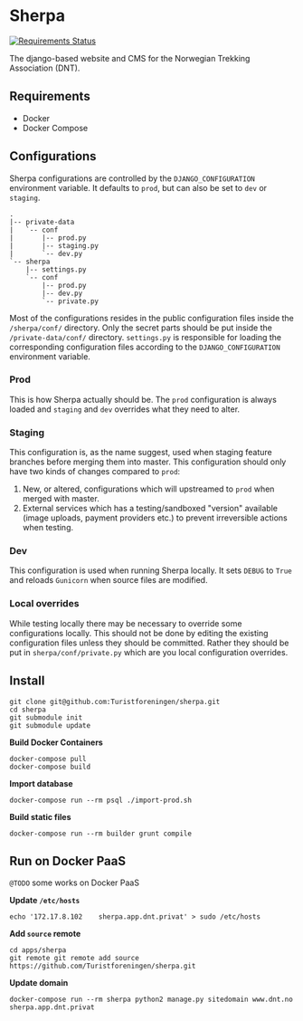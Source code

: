 # Sherpa

[![Requirements Status](https://requires.io/github/Turistforeningen/sherpa/requirements.svg?branch=master)](https://requires.io/github/Turistforeningen/sherpa/requirements/?branch=master)

The django-based website and CMS for the Norwegian Trekking Association (DNT).

## Requirements

* Docker
* Docker Compose

## Configurations

Sherpa configurations are controlled by the `DJANGO_CONFIGURATION` environment
variable. It defaults to `prod`, but can also be set to `dev` or `staging`.

```
.
|-- private-data
|   `-- conf
|       |-- prod.py
|       |-- staging.py
|       `-- dev.py
`-- sherpa
    |-- settings.py
    `-- conf
        |-- prod.py
        |-- dev.py
        `-- private.py
```

Most of the configurations resides in the public configuration files inside the
`/sherpa/conf/` directory. Only the secret parts should be put inside the
`/private-data/conf/` directory. `settings.py` is responsible for loading the
corresponding configuration files according to the `DJANGO_CONFIGURATION`
environment variable.

### Prod

This is how Sherpa actually should be. The `prod` configuration is always loaded
and `staging` and `dev` overrides what they need to alter.

### Staging

This configuration is, as the name suggest, used when staging feature branches
before merging them into master. This configuration should only have two kinds
of changes compared to `prod`:

1. New, or altered, configurations which will upstreamed to `prod` when merged
   with master.
2. External services which has a testing/sandboxed "version" available (image
   uploads, payment providers etc.) to prevent irreversible actions when
   testing.

### Dev

This configuration is used when running Sherpa locally. It sets `DEBUG` to
`True` and reloads `Gunicorn` when source files are modified.

### Local overrides

While testing locally there may be necessary to override some configurations
locally. This should not be done by editing the existing configuration files
unless they should be committed. Rather they should be put in
`sherpa/conf/private.py` which are you local configuration overrides.

## Install

```
git clone git@github.com:Turistforeningen/sherpa.git
cd sherpa
git submodule init
git submodule update
```

**Build Docker Containers**

```
docker-compose pull
docker-compose build
```

**Import database**

```
docker-compose run --rm psql ./import-prod.sh
```

**Build static files**

```
docker-compose run --rm builder grunt compile
```

## Run on Docker PaaS

`@TODO` some works on Docker PaaS

**Update `/etc/hosts`**

```
echo '172.17.8.102    sherpa.app.dnt.privat' > sudo /etc/hosts
```

**Add `source` remote**

```
cd apps/sherpa
git remote git remote add source https://github.com/Turistforeningen/sherpa.git
```

**Update domain**

```
docker-compose run --rm sherpa python2 manage.py sitedomain www.dnt.no sherpa.app.dnt.privat
```

